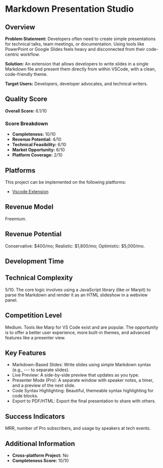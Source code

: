 # Markdown Presentation Studio

## Overview
**Problem Statement:** Developers often need to create simple presentations for technical talks, team meetings, or documentation. Using tools like PowerPoint or Google Slides feels heavy and disconnected from their code-centric workflow.

**Solution:** An extension that allows developers to write slides in a single Markdown file and present them directly from within VSCode, with a clean, code-friendly theme.

**Target Users:** Developers, developer advocates, and technical writers.

## Quality Score
**Overall Score:** 6.1/10

### Score Breakdown
- **Completeness:** 10/10
- **Revenue Potential:** 4/10
- **Technical Feasibility:** 6/10
- **Market Opportunity:** 6/10
- **Platform Coverage:** 2/10

## Platforms
This project can be implemented on the following platforms:
- [Vscode Extension](./platforms/vscode-extension/)

## Revenue Model
Freemium.

## Revenue Potential
Conservative: $400/mo; Realistic: $1,800/mo; Optimistic: $5,000/mo.

## Development Time


## Technical Complexity
5/10. The core logic involves using a JavaScript library (like or Marpit) to parse the Markdown and render it as an HTML slideshow in a webview panel.

## Competition Level
Medium. Tools like Marp for VS Code exist and are popular. The opportunity is to offer a better user experience, more built-in themes, and advanced features like a presenter view.

## Key Features
- Markdown-Based Slides: Write slides using simple Markdown syntax (e.g., --- to separate slides).
- Live Preview: A side-by-side preview that updates as you type.
- Presenter Mode (Pro): A separate window with speaker notes, a timer, and a preview of the next slide.
- Code Syntax Highlighting: Beautiful, themeable syntax highlighting for code blocks.
- Export to PDF/HTML: Export the final presentation to share with others.

## Success Indicators
MRR, number of Pro subscribers, and usage by speakers at tech events.

## Additional Information
- **Cross-platform Project:** No
- **Completeness Score:** 10/10
